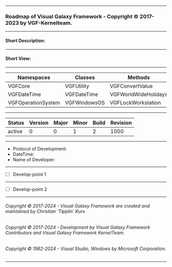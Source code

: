 ----
### Roadmap of Visual Galaxy Framework - Copyright © 2017-2023 by VGF-Kernelteam.
----
#### Short Description:
----
#### Short View:
----
| Namespaces | Classes | Methods |
| ---------- | ------- | ------- |
| VGFCore    | VGFUtility | VGFConvertValue |
| VGFDateTime | VGFDateTime | VGFWorldWideHolidays |
| VGFOperationSystem | VGFWindowsOS | VGFLockWorkstation |
----
| Status		| Version | Major | Minor | Build | Revision |
| --------- | ------- | ----- | ----- | ----- | -------- |
| active | 0 | 0 | 1 | 2 | 1000 | 1001 |
----
 - Protocol of Development:
 - DateTime:
 - Name of Developer:
----
 - [ ] Develop-point 1 
----
 - [ ] Develop-point 2 
----
###### Copyright © 2017-2024 - Visual Galaxy Framework are created and maintained by Christian 'Tipplin' Kurs
###### Copyright © 2017-2024 - Development by Visual Galaxy Framework Contributors and Visual Galaxy Framework KernelTeam.
###### Copyright © 1982-2024 - Visual Studio, Windows by Microsoft Corporation.
----
